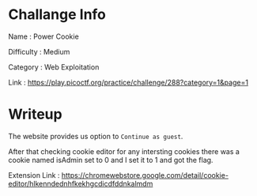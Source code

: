 # Challange Info

Name : Power Cookie

Difficulty : Medium

Category : Web Exploitation

Link : https://play.picoctf.org/practice/challenge/288?category=1&page=1

# Writeup

The website provides us option to `Continue as guest`.

After that checking cookie editor for any intersting cookies there was a cookie named isAdmin set to 0 and I set it to 1 and got the flag.

Extension Link : https://chromewebstore.google.com/detail/cookie-editor/hlkenndednhfkekhgcdicdfddnkalmdm
